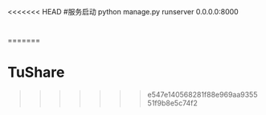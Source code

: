 <<<<<<< HEAD
#服务启动
python manage.py runserver 0.0.0.0:8000
#
=======
# TuShare
>>>>>>> e547e140568281f88e969aa935551f9b8e5c74f2
